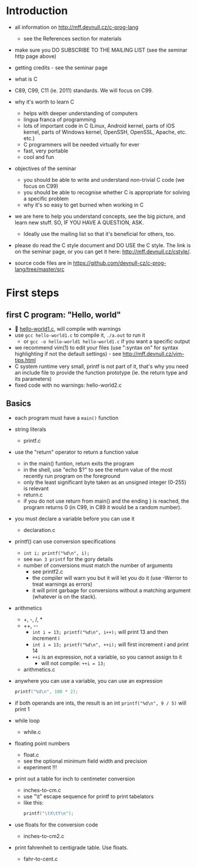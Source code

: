 # Introduction

- all information on http://mff.devnull.cz/c-prog-lang
	- see the References section for materials

- make sure you DO SUBSCRIBE TO THE MAILING LIST (see the seminar http page
  above)

- getting credits - see the seminar page

- what is C

- C89, C99, C11 (ie. 2011) standards.  We will focus on C99.

- why it's worth to learn C
	- helps with deeper understanding of computers
	- lingua franca of programming
	- lots of important code in C (Linux, Android kernel, parts of iOS
	  kernel, parts of Windows kernel, OpenSSH, OpenSSL, Apache, etc. etc.)
	- C programmers will be needed virtually for ever
	- fast, very portable
	- cool and fun

- objectives of the seminar
	- you should be able to write and understand non-trivial C code (we
	  focus on C99)
	- you should be able to recognise whether C is appropriate for solving a
	  specific problem
	- why it's so easy to get burned when working in C

- we are here to help you understand concepts, see the big picture, and learn
  new stuff.  SO, IF YOU HAVE A QUESTION, ASK.
	- Ideally use the mailing list so that it's beneficial for others, too.

- please do read the C style document and DO USE the C style.  The link is on
  the seminar page, or you can get it here: http://mff.devnull.cz/cstyle/.

- source code files are in https://github.com/devnull-cz/c-prog-lang/tree/master/src

# First steps

## first C program: "Hello, world"

- :eyes: [hello-world1.c](src/hello-world1.c), will compile with warnings
- use `gcc hello-world1.c` to compile it, `./a.out` to run it
	- or `gcc -o hello-world1 hello-world1.c` if you want a specific output
- we recommend vim(1) to edit your files (use ":syntax on" for syntax
	  highlighting if not the default settings)
		- see http://mff.devnull.cz/vim-tips.html
- C system runtime very small, printf is not part of it, that's why you
	  need an include file to provide the function prototype (ie. the return
	  type and its parameters)
- fixed code with no warnings: hello-world2.c

## Basics

- each program must have a `main()` function

- string literals
	- printf.c

- use the "return" operator to return a function value
	- in the main() funtion, return exits the program
	- in the shell, use "echo $?" to see the return value of the most
	  recently run program on the foreground
	- only the least significant byte taken as an unsigned integer (0-255)
	  is relevant
	- return.c
	- if you do not use return from main() and the ending } is reached, the
	  program returns 0 (in C99, in C89 it would be a random number).

- you must declare a variable before you can use it
	- declaration.c

- printf() can use conversion specifications
	- `int i; printf("%d\n", i);`
	- see `man 3 printf` for the gory details
	- number of conversions must match the number of arguments
		- see printf2.c
		- the compiler will warn you but it will let you do it (use
		  -Werror to treat warnings as errors)
		- it will print garbage for conversions without a matching
		  argument (whatever is on the stack).

- arithmetics
	- +, -, /, *
	- ++, --
		- `int i = 13; printf("%d\n", i++);` will print 13 and then
		  increment i
		- `int i = 13; printf("%d\n", ++i);` will first increment i and
		  print 14
		- `++i` is an expression, not a variable, so you cannot assign to it
			- will not compile: `++i = 13;`
	- arithmetics.c

- anywhere you can use a variable, you can use an expression
	```C
	printf("%d\n", 100 * 2);
	```

- if both operands are ints, the result is an int
	`printf("%d\n", 9 / 5)` will print 1

- while loop
	- while.c

- floating point numbers
	- float.c
	- see the optional minimum field width and precision
	- experiment !!!

- print out a table for inch to centimeter conversion
	- inches-to-cm.c
	- use "\t" escape sequence for printf to print tabelators
	- like this:
	   ```C
	   printf("\tX\tY\n");
	   ```

- use floats for the conversion code
	- inches-to-cm2.c

- print fahrenheit to centigrade table.  Use floats.
	- fahr-to-cent.c
